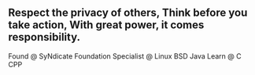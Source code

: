 Respect the privacy of others,
Think before you take action,
With great power, it comes responsibility.
----
Found @ SyNdicate Foundation
Specialist @ Linux BSD Java 
Learn @ C CPP
